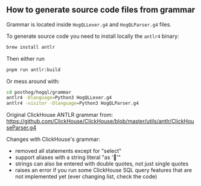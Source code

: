 ## How to generate source code files from grammar

Grammar is located inside `HogQLLexer.g4` and `HogQLParser.g4` files.

To generate source code you need to install locally the `antlr4` binary:

```bash
brew install antlr
```

Then either run

```bash
pnpm run antlr:build
```

Or mess around with:

```bash
cd posthog/hogql/grammar
antlr4 -Dlanguage=Python3 HogQLLexer.g4
antlr4 -visitor -Dlanguage=Python3 HogQLParser.g4
```

Original ClickHouse ANTLR grammar from: https://github.com/ClickHouse/ClickHouse/blob/master/utils/antlr/ClickHouseParser.g4

Changes with ClickHouse's grammar:
- removed all statements except for "select"
- support aliases with a string literal "as '🍄'"
- strings can also be entered with double quotes, not just single quotes
- raises an error if you run some ClickHouse SQL query features that are not implemented yet (ever changing list, check the code)
 
